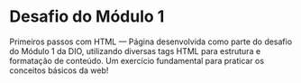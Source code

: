# Desafio do Módulo 1 

Primeiros passos com HTML — Página desenvolvida como parte do desafio do Módulo 1 da DIO, utilizando diversas tags HTML para estrutura e formatação de conteúdo. 
Um exercício fundamental para praticar os conceitos básicos da web!
